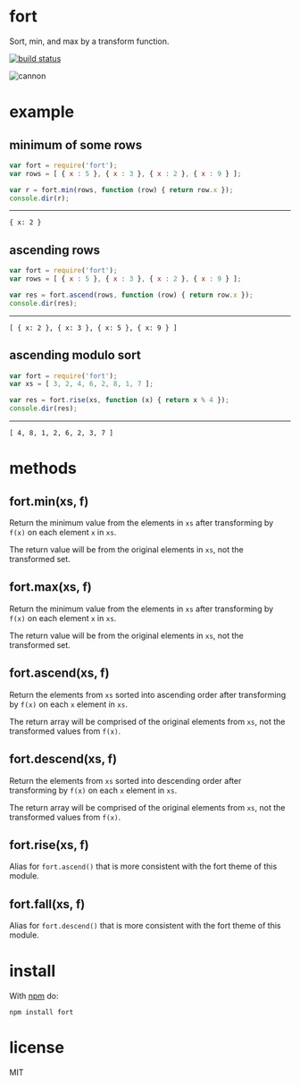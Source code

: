# fort

Sort, min, and max by a transform function.

[![build status](https://secure.travis-ci.org/substack/node-fort.png)](http://travis-ci.org/substack/node-fort)

![cannon](http://substack.net/images/cannon.png)

# example

## minimum of some rows

``` js
var fort = require('fort');
var rows = [ { x : 5 }, { x : 3 }, { x : 2 }, { x : 9 } ];

var r = fort.min(rows, function (row) { return row.x });
console.dir(r);
```

*** 

```
{ x: 2 }
```

## ascending rows

``` js
var fort = require('fort');
var rows = [ { x : 5 }, { x : 3 }, { x : 2 }, { x : 9 } ];

var res = fort.ascend(rows, function (row) { return row.x });
console.dir(res);
```

***

```
[ { x: 2 }, { x: 3 }, { x: 5 }, { x: 9 } ]
```

## ascending modulo sort

``` js
var fort = require('fort');
var xs = [ 3, 2, 4, 6, 2, 8, 1, 7 ];

var res = fort.rise(xs, function (x) { return x % 4 });
console.dir(res);
```

***

```
[ 4, 8, 1, 2, 6, 2, 3, 7 ]
```

# methods

## fort.min(xs, f)

Return the minimum value from the elements in `xs` after transforming by `f(x)`
on each element `x` in `xs`.

The return value will be from the original elements in `xs`, not the transformed
set.

## fort.max(xs, f)

Return the minimum value from the elements in `xs` after transforming by `f(x)`
on each element `x` in `xs`.

The return value will be from the original elements in `xs`, not the transformed
set.

## fort.ascend(xs, f)

Return the elements from `xs` sorted into ascending order after transforming by
`f(x)` on each `x` element in `xs`.

The return array will be comprised of the original elements from `xs`, not the
transformed values from `f(x)`.

## fort.descend(xs, f)

Return the elements from `xs` sorted into descending order after transforming by
`f(x)` on each `x` element in `xs`.

The return array will be comprised of the original elements from `xs`, not the
transformed values from `f(x)`.

## fort.rise(xs, f)

Alias for `fort.ascend()` that is more consistent with the fort theme of this
module.

## fort.fall(xs, f)

Alias for `fort.descend()` that is more consistent with the fort theme of this
module.

# install

With [npm](http://npmjs.org) do:

```
npm install fort
```

# license

MIT

